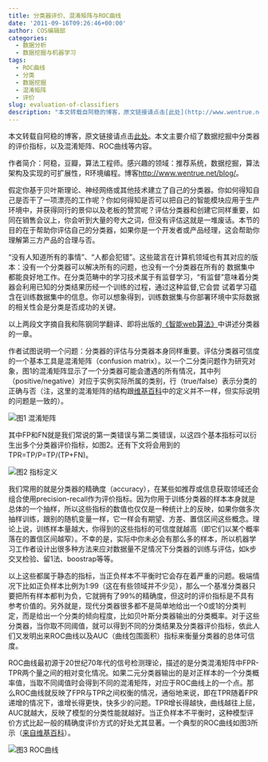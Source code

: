 ```yaml
---
title: 分类器评价、混淆矩阵与ROC曲线
date: '2011-09-16T09:26:46+00:00'
author: COS编辑部
categories:
  - 数据分析
  - 数据挖掘与机器学习
tags:
  - ROC曲线
  - 分类
  - 数据挖掘
  - 混淆矩阵
  - 评价
slug: evaluation-of-classifiers
description: "本文转载自阿稳的博客，原文链接请点击[此处](http://www.wentrue.net/blog/?p=1279)。本文主要介绍了数据挖掘中分类器的评价指标，以及混淆矩阵、ROC曲线等内容。"
---
```


本文转载自阿稳的博客，原文链接请点击[此处](http://www.wentrue.net/blog/?p=1279)。本文主要介绍了数据挖掘中分类器的评价指标，以及混淆矩阵、ROC曲线等内容。

作者简介：阿稳，豆瓣，算法工程师。感兴趣的领域：推荐系统，数据挖掘，算法架构及实现的可扩展性，R环境编程。博客<http://www.wentrue.net/blog/>。

假定你基于贝叶斯理论、神经网络或其他技术建立了自己的分类器。你如何得知自己是否干了一项漂亮的工作呢？你如何得知是否可以把自己的智能模块应用于生产环境中，并获得同行的景仰以及老板的赞赏呢？评估分类器和创建它同样重要，如同在销售会议上，你会听到大量的夸大之词，但没有评估这就是一堆废话。本节的目的在于帮助你评估自己的分类器，如果你是一个开发者或产品经理，这会帮助你理解第三方产品的合理与否。

“没有人知道所有的事情”、“人都会犯错”。这些箴言在计算机领域也有其对应的版本：没有一个分类器可以解决所有的问题，也没有一个分类器在所有的 数据集中都能良好地工作。在分类范畴中的学习技术属于有监督学习，“有监督”意味着分类器会利用已知的分类结果历经一个训练的过程，通过这种监督,它会尝 试着学习蕴含在训练数据集中的信息。你可以想象得到，训练数据集与你部署环境中实际数据的相关性会是分类是否成功的关键。

以上两段文字摘自我和陈钢同学翻译、即将出版的[《智能web算法》](http://book.douban.com/subject/6545083/)中讲述分类器的一章。

作者试图说明一个问题：分类器的评估与分类器本身同样重要。评估分类器可信度的一个基本工具是混淆矩阵（confusion matrix）。以一个二分类问题作为研究对象，图1的混淆矩阵显示了一个分类器可能会遭遇的所有情况，其中列（positive/negative）对应于实例实际所属的类别，行（true/false）表示分类的正确与否（注，这里的混淆矩阵的结构跟[维基百科](https://en.wikipedia.org/wiki/Receiver_operating_characteristic)中的定义并不一样，但实际说明的问题是一致的）。

![图1 混淆矩阵](https://uploads.cosx.org/wp-content/uploads/2011/09/confusion_matrix.png)

其中FP和FN就是我们常说的第一类错误与第二类错误，以这四个基本指标可以衍生出多个分类器评价指标，如图2。还有下文将会用到的TPR=TP/P=TP/(TP+FN)。

![图2 指标定义](https://uploads.cosx.org/wp-content/uploads/2011/09/indicator.png)

我们常用的就是分类器的精确度（accuracy），在某些如推荐或信息获取领域还会组合使用precision-recall作为评价指标。因为你用于训练分类器的样本本身就是总体的一个抽样，所以这些指标的数值也仅仅是一种统计上的反映，如果你做多次抽样训练，跟别的随机变量一样，它一样会有期望、方差、置信区间这些概念。理论上说，训练样本量越大，你得到的这些指标的可信度就越高（即它们以某个概率落在的置信区间越窄）。不幸的是，实际中你未必会有那么多的样本，所以机器学习工作者设计出很多种方法来应对数据量不足情况下分类器的训练与评估，如k步交叉检验、留1法、boostrap等等。

以上这些都属于静态的指标，当正负样本不平衡时它会存在着严重的问题。极端情况下比如正负样本比例为1:99（这在有些领域并不少见），那么一个基准分类器只要把所有样本都判为负，它就拥有了99%的精确度，但这时的评价指标是不具有参考价值的。另外就是，现代分类器很多都不是简单地给出一个0或1的分类判定，而是给出一个分类的倾向程度，比如贝叶斯分类器输出的分类概率。对于这些分类器，当你取不同阈值，就可以得到不同的分类结果及分类器评价指标，依此人们又发明出来ROC曲线以及AUC（曲线包围面积）指标来衡量分类器的总体可信度。

ROC曲线最初源于20世纪70年代的信号检测理论，描述的是分类混淆矩阵中FPR-TPR两个量之间的相对变化情况。如果二元分类器输出的是对正样本的一个分类概率值，当取不同阈值时会得到不同的混淆矩阵，对应于ROC曲线上的一个点。那么ROC曲线就反映了FPR与TPR之间权衡的情况，通俗地来说，即在TPR随着FPR递增的情况下，谁增长得更快，快多少的问题。TPR增长得越快，曲线越往上屈，AUC就越大，反映了模型的分类性能就越好。当正负样本不平衡时，这种模型评价方式比起一般的精确度评价方式的好处尤其显著。一个典型的ROC曲线如图3所示（[来自维基百科](https://en.wikipedia.org/wiki/Receiver_operating_characteristic)）。

![图3 ROC曲线](https://uploads.cosx.org/wp-content/uploads/2011/09/ROC_curves.png) 
